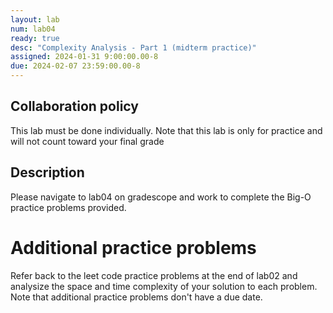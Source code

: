 ```yaml
---
layout: lab
num: lab04
ready: true
desc: "Complexity Analysis - Part 1 (midterm practice)"
assigned: 2024-01-31 9:00:00.00-8
due: 2024-02-07 23:59:00.00-8
---
```



## Collaboration policy
This lab must be done individually. Note that this lab is only for practice and will not count toward your final grade

## Description
Please navigate to lab04 on gradescope and work to complete the Big-O practice problems provided.

# Additional practice problems 
Refer back to the leet code practice problems at the end of lab02 and analysize the space and time complexity of your solution to each problem. Note that additional practice problems don't have a due date.
